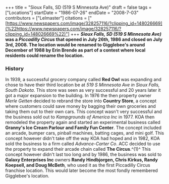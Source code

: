 +++
title = "Sioux Falls, SD (519 S Minnesota Ave)"
draft = false
tags = ["Locations"]
startDate = "1986-07-26"
endDate = "2008-7-03"
contributors = ["Lelmaster"]
citations = ["[https://www.newspapers.com/image/328257116/?clipping_id=148026669](%22https://www.newspapers.com/image/328257116/?clipping_id=148026669%22)"]
+++
***Sioux Falls, SD (519 S Minnesota Ave)* was a *Piccadilly Circus* that opened in **July 26th, 1986** and closed on **July 3rd, 2008.** The location would be renamed to Gigglebee's around December of 1988 by Erin Brende as part of a contest where local residents could rename the location.**

### History

In 1939, a successful grocery company called **Red Owl** was expanding and chose to have their third location be at *519 S Minnesota Ave in Sioux Falls, South Dakota*. This store was seen as very successful and 20 years later it got a major expansion to the building. In 1976 the then property owner *Merle Getten* decided to rebrand the store into **Country Store**, a concept where customers could save money by bagging their own groceries and taking them out to their own cars. This concept wasn't very successful and the business sold out to *Kampgrounds of America Inc* in 1977.
KOA then remodeled the property again and started an experimental business called **Granny's Ice Cream Parlour and Family Fun Center**. The concept included an arcade, bumper cars, pinball machines, batting cages, and mini golf. This concept however didn't take off the way KOA had hoped and in 1982, KOA sold the business to a firm called *Advance-Carter Co*. ACC decided to use the property to expand their arcade chain called **The Circus**.^(1)^ This concept however didn't last too long and by 1986, the business was sold to **Galaxy Enterprises Inc** owners **Randy Hindbjorgen, Chris Kirkus, Randy Koepsell, and Doug McBeth**, who used it as the first Piccadilly Circus franchise location. This would later become the most fondly remembered Gigglebee's location.
